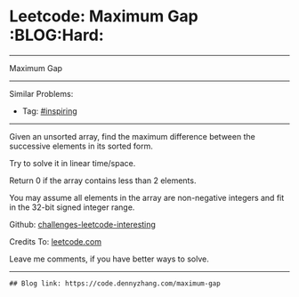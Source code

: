 # Leetcode: Maximum Gap     :BLOG:Hard:


---

Maximum Gap  

---

Similar Problems:  
-   Tag: [#inspiring](https://code.dennyzhang.com/tag/inspiring)

---

Given an unsorted array, find the maximum difference between the successive elements in its sorted form.  

Try to solve it in linear time/space.  

Return 0 if the array contains less than 2 elements.  

You may assume all elements in the array are non-negative integers and fit in the 32-bit signed integer range.  

Github: [challenges-leetcode-interesting](https://github.com/DennyZhang/challenges-leetcode-interesting/tree/master/maximum-gap)  

Credits To: [leetcode.com](https://leetcode.com/problems/maximum-gap/description/)  

Leave me comments, if you have better ways to solve.  

---

    ## Blog link: https://code.dennyzhang.com/maximum-gap